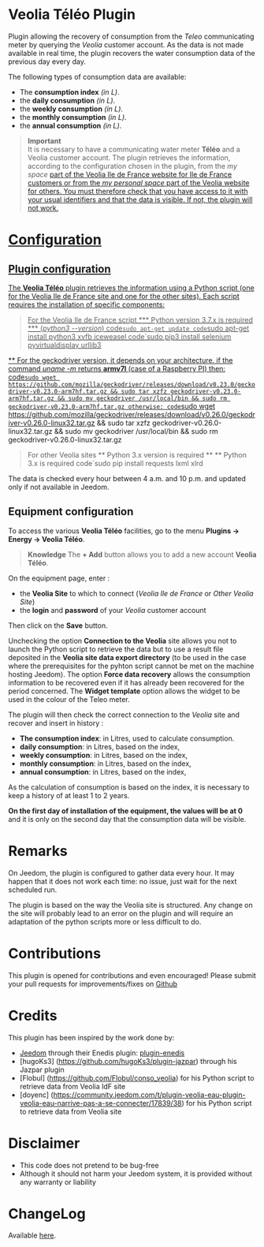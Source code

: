 # Veolia Téléo Plugin

Plugin allowing the recovery of consumption from the *Teleo* communicating meter by querying the *Veolia* customer account. As the data is not made available in real time, the plugin recovers the water consumption data of the previous day every day. 

The following types of consumption data are available:
- The **consumption index** *(in L)*.
- the **daily consumption** *(in L)*.
- the **weekly consumption** *(in L)*.
- the **monthly consumption** *(in L)*.
- the **annual consumption** *(in L)*.

>**Important**      
> It is necessary to have a communicating water meter **Téléo** and a Veolia customer account. The plugin retrieves the information, according to the configuration chosen in the plugin, from the *my space* <a href="https://www.vedif.eau.veolia.fr/" target="_blank">part of the Veolia Ile de France website for Ile de France customers or from the *my personal space* <a href="https://www.service.eau.veolia.fr/" target="_blank">part of the Veolia website for others. You must therefore check that you have access to it with your usual identifiers and that the data is visible. If not, the plugin will not work.

# Configuration

## Plugin configuration

The **Veolia Téléo** plugin retrieves the information using a Python script (one for the Veolia Ile de France site and one for the other sites). Each script requires the installation of specific components:

> For the Veolia Ile de France script
*** Python version 3.7.x is required *** (*python3 --version*)
code`sudo apt-get update
code`sudo apt-get install python3 xvfb iceweasel
code`sudo pip3 install selenium pyvirtualdisplay urllib3

** For the geckodriver version, it depends on your architecture.
if the command *uname -m* returns **armv7l** (case of a Raspberry PI) then:
code`sudo wget https://github.com/mozilla/geckodriver/releases/download/v0.23.0/geckodriver-v0.23.0-arm7hf.tar.gz && sudo tar xzfz geckodriver-v0.23.0-arm7hf.tar.gz && sudo mv geckodriver /usr/local/bin && sudo rm geckodriver-v0.23.0-arm7hf.tar.gz
otherwise:
code`sudo wget https://github.com/mozilla/geckodriver/releases/download/v0.26.0/geckodriver-v0.26.0-linux32.tar.gz && sudo tar xzfz geckodriver-v0.26.0-linux32.tar.gz && sudo mv geckodriver /usr/local/bin && sudo rm geckodriver-v0.26.0-linux32.tar.gz

> For other Veolia sites
** Python 3.x version is required ** ** Python 3.x is required
code`sudo pip install requests lxml xlrd


The data is checked every hour between 4 a.m. and 10 p.m. and updated only if not available in Jeedom.

## Equipment configuration

To access the various **Veolia Téléo** facilities, go to the menu **Plugins → Energy → Veolia Téléo**.

>**Knowledge**
> The **+ Add** button allows you to add a new account **Veolia Téléo**.

On the equipment page, enter :

- the **Veolia Site** to which to connect (*Veolia Ile de France* or *Other Veolia Site*)
- the **login** and **password** of your *Veolia* customer account 

Then click on the **Save** button.

Unchecking the option **Connection to the Veolia** site allows you not to launch the Python script to retrieve the data but to use a result file deposited in the **Veolia site data export directory** (to be used in the case where the prerequisites for the pyhton script cannot be met on the machine hosting Jeedom).
The option **Force data recovery** allows the consumption information to be recovered even if it has already been recovered for the period concerned.
The **Widget template** option allows the widget to be used in the colour of the Teleo meter.

The plugin will then check the correct connection to the *Veolia* site and recover and insert in history :
- **The consumption index**: in Litres, used to calculate consumption.
- **daily consumption**: in Litres, based on the index,
- **weekly consumption**: in Litres, based on the index,
- **monthly consumption**: in Litres, based on the index,
- **annual consumption**: in Litres, based on the index,

As the calculation of consumption is based on the index, it is necessary to keep a history of at least 1 to 2 years. 

**On the first day of installation of the equipment, the values will be at 0** and it is only on the second day that the consumption data will be visible.


# Remarks

On Jeedom, the plugin is configured to gather data every hour. It may happen that it does not work each time: no issue, just wait for the next scheduled run.

The plugin is based on the way the Veolia site is structured. Any change on the site will probably lead to an error on the plugin and will require an adaptation of the python scripts more or less difficult to do.

# Contributions

This plugin is opened for contributions and even encouraged! Please submit your pull requests for improvements/fixes on <a href="https://github.com/Aegis940/plugin-teleo" target="_blank">Github</a>

# Credits

This plugin has been inspired by the work done by:

-   [Jeedom](https://github.com/jeedom)  through their Enedis plugin:  [plugin-enedis](https://github.com/jeedom/plugin-enedis)
-	[hugoKs3] (https://github.com/hugoKs3/plugin-jazpar) through his Jazpar plugin
-	[Flobul] (https://github.com/Flobul/conso_veolia) for his Python script to retrieve data from Veolia IdF site
- 	[doyenc] (https://community.jeedom.com/t/plugin-veolia-eau-plugin-veolia-eau-narrive-pas-a-se-connecter/17839/38) for his Python script to retrieve data from Veolia site


# Disclaimer

-   This code does not pretend to be bug-free
-   Although it should not harm your Jeedom system, it is provided without any warranty or liability

# ChangeLog
Available [here](./changelog.html).
